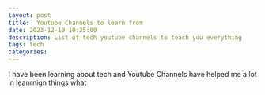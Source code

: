 ```yaml
---
layout: post
title:  Youtube Channels to learn from 
date: 2023-12-19 10:25:00
description: List of tech youtube channels to teach you everything
tags: tech
categories: 
---
```

I have been learning about tech and Youtube Channels have helped me a lot in leanrnign things what